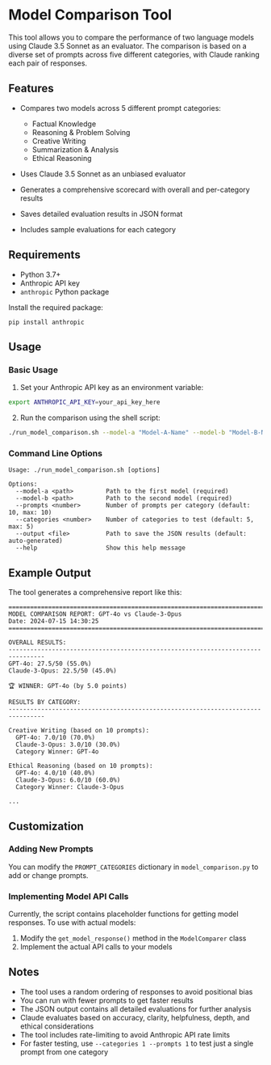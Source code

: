 # Model Comparison Tool

This tool allows you to compare the performance of two language models using Claude 3.5 Sonnet as an evaluator. The comparison is based on a diverse set of prompts across five different categories, with Claude ranking each pair of responses.

## Features

- Compares two models across 5 different prompt categories:
  - Factual Knowledge
  - Reasoning & Problem Solving
  - Creative Writing
  - Summarization & Analysis
  - Ethical Reasoning
  
- Uses Claude 3.5 Sonnet as an unbiased evaluator
- Generates a comprehensive scorecard with overall and per-category results
- Saves detailed evaluation results in JSON format
- Includes sample evaluations for each category

## Requirements

- Python 3.7+
- Anthropic API key
- `anthropic` Python package

Install the required package:

```
pip install anthropic
```

## Usage

### Basic Usage

1. Set your Anthropic API key as an environment variable:

```bash
export ANTHROPIC_API_KEY=your_api_key_here
```

2. Run the comparison using the shell script:

```bash
./run_model_comparison.sh --model-a "Model-A-Name" --model-b "Model-B-Name"
```

### Command Line Options

```
Usage: ./run_model_comparison.sh [options]

Options:
  --model-a <path>         Path to the first model (required)
  --model-b <path>         Path to the second model (required)
  --prompts <number>       Number of prompts per category (default: 10, max: 10)
  --categories <number>    Number of categories to test (default: 5, max: 5)
  --output <file>          Path to save the JSON results (default: auto-generated)
  --help                   Show this help message
```

## Example Output

The tool generates a comprehensive report like this:

```
================================================================================
MODEL COMPARISON REPORT: GPT-4o vs Claude-3-Opus
Date: 2024-07-15 14:30:25
================================================================================

OVERALL RESULTS:
--------------------------------------------------------------------------------
GPT-4o: 27.5/50 (55.0%)
Claude-3-Opus: 22.5/50 (45.0%)

🏆 WINNER: GPT-4o (by 5.0 points)

RESULTS BY CATEGORY:
--------------------------------------------------------------------------------

Creative Writing (based on 10 prompts):
  GPT-4o: 7.0/10 (70.0%)
  Claude-3-Opus: 3.0/10 (30.0%)
  Category Winner: GPT-4o

Ethical Reasoning (based on 10 prompts):
  GPT-4o: 4.0/10 (40.0%)
  Claude-3-Opus: 6.0/10 (60.0%)
  Category Winner: Claude-3-Opus

...
```

## Customization

### Adding New Prompts

You can modify the `PROMPT_CATEGORIES` dictionary in `model_comparison.py` to add or change prompts.

### Implementing Model API Calls

Currently, the script contains placeholder functions for getting model responses. To use with actual models:

1. Modify the `get_model_response()` method in the `ModelComparer` class
2. Implement the actual API calls to your models

## Notes

- The tool uses a random ordering of responses to avoid positional bias
- You can run with fewer prompts to get faster results
- The JSON output contains all detailed evaluations for further analysis
- Claude evaluates based on accuracy, clarity, helpfulness, depth, and ethical considerations
- The tool includes rate-limiting to avoid Anthropic API rate limits
- For faster testing, use `--categories 1 --prompts 1` to test just a single prompt from one category